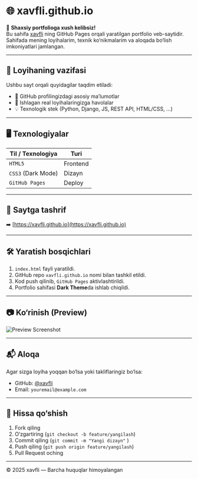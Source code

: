 # 🌐 xavfli.github.io

🎯 **Shaxsiy portfolioga xush kelibsiz!**  
Bu sahifa [xavfli](https://github.com/xavfli) ning GitHub Pages orqali yaratilgan portfolio veb-saytidir. Sahifada mening loyihalarim, texnik ko‘nikmalarim va aloqada bo‘lish imkoniyatlari jamlangan.

---

## 📂 Loyihaning vazifasi

Ushbu sayt orqali quyidagilar taqdim etiladi:

- 🧠 GitHub profilingizdagi asosiy ma’lumotlar
- 🚀 Ishlagan real loyihalaringizga havolalar
- 💡 Texnologik stek (Python, Django, JS, REST API, HTML/CSS, ...)

---

## 🖥 Texnologiyalar

| Til / Texnologiya | Turi          |
|-------------------|---------------|
| `HTML5`           | Frontend      |
| `CSS3` (Dark Mode)| Dizayn        |
| `GitHub Pages`    | Deploy        |

---

## 🔗 Saytga tashrif

➡️ [https://xavfli.github.io](https://xavfli.github.io)

---

## 🛠 Yaratish bosqichlari

1. `index.html` fayli yaratildi.
2. GitHub repo `xavfli.github.io` nomi bilan tashkil etildi.
3. Kod push qilinib, `GitHub Pages` aktivlashtirildi.
4. Portfolio sahifasi **Dark Theme**da ishlab chiqildi.

---

## 📷 Ko‘rinish (Preview)

![Preview Screenshot](https://user-images.githubusercontent.com/0000000/preview_dark_mode.png)

---

## 📬 Aloqa

Agar sizga loyiha yoqqan bo‘lsa yoki takliflaringiz bo‘lsa:

- GitHub: [@xavfli](https://github.com/xavfli)
- Email: `youremail@example.com`

---

## 🤝 Hissa qo‘shish

1. Fork qiling
2. O‘zgartiring (`git checkout -b feature/yangilash`)
3. Commit qiling (`git commit -m "Yangi dizayn"` )
4. Push qiling (`git push origin feature/yangilash`)
5. Pull Request oching

---

© 2025 xavfli — Barcha huquqlar himoyalangan
